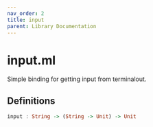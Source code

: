 ```yaml
---
nav_order: 2
title: input
parent: Library Documentation
---
```


# input.ml

Simple binding for getting input from terminalout.


## Definitions

```haskell
input : String -> (String -> Unit) -> Unit
```




